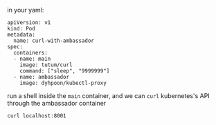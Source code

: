 in your yaml:

```
apiVersion: v1
kind: Pod
metadata:
  name: curl-with-ambassador
spec:
  containers:
  - name: main
    image: tutum/curl
    command: ["sleep", "9999999"]
  - name: ambassador                         
    image: dyhpoon/kubectl-proxy
```

run a shell inside the `main` container, and we can `curl` kubernetes's API through the ambassador container
```
curl localhost:8001
```
